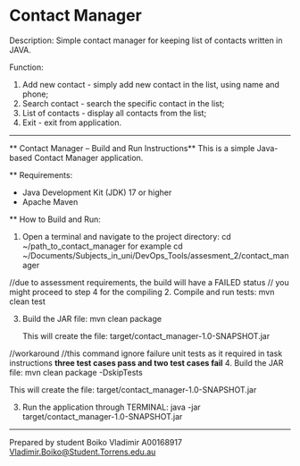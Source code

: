 # Contact Manager
Description: Simple contact manager for keeping list of contacts written in JAVA.

Function:
1. Add new contact - simply add new contact in the list, using name and phone;
2. Search contact - search the specific contact in the list;
3. List of contacts - display all contacts from the list; 
4. Exit - exit from application.

_______________________________________________________________________________________

** Contact Manager – Build and Run Instructions**
This is a simple Java-based Contact Manager application.

** Requirements: 

- Java Development Kit (JDK) 17 or higher
- Apache Maven

** How to Build and Run:

1. Open a terminal and navigate to the project directory:
   cd ~/path_to_contact_manager 
   for example cd ~/Documents/Subjects_in_uni/DevOps_Tools/assesment_2/contact_manager

//due to assessment requirements, the build will have a FAILED status
// you might proceed to step 4 for the compiling
2. Compile and run tests:
   mvn clean test

3. Build the JAR file:
   mvn clean package

   This will create the file:
   target/contact_manager-1.0-SNAPSHOT.jar

//workaround
//this command ignore failure unit tests as it required in task instructions  **three test cases pass and two test cases fail**
4. Build the JAR file:
mvn clean package -DskipTests

   This will create the file:
   target/contact_manager-1.0-SNAPSHOT.jar

3. Run the application through TERMINAL:
   java -jar target/contact_manager-1.0-SNAPSHOT.jar

_______________________________________________
Prepared by student Boiko Vladimir A00168917
Vladimir.Boiko@Student.Torrens.edu.au
